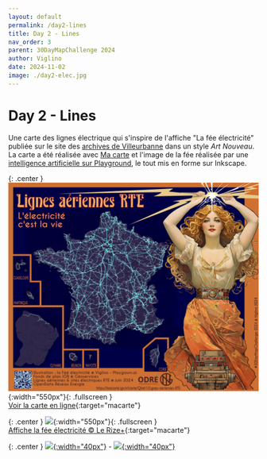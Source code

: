 ```yaml
---
layout: default
permalink: /day2-lines
title: Day 2 - Lines
nav_order: 3
parent: 30DayMapChallenge 2024
author: Viglino
date: 2024-11-02
image: ./day2-elec.jpg
---
```

# Day 2 - Lines

Une carte des lignes électrique qui s'inspire de l'affiche "La fée électricité" publiée sur le site des [archives de Villeurbanne](http://lerizeplus.villeurbanne.fr/article.php?laref=321&titre=la-fee-electricite) dans un style *Art Nouveau*.   
La carte a été réalisée avec [Ma carte](https://macarte.ign.fr/) et l'image de la fée réalisée par une [intelligence artificielle sur Playground](https://playground.com/post/a-vintage-art-nouveau-poster-figuring-electric-power-featur-cm1xfjbmr03yl10pg9wv03w0k), le tout mis en forme sur Inkscape.

{: .center }
![](./day2-elec.jpg){:width="550px"}{: .fullscreen }    
[Voir la carte en ligne](https://macarte.ign.fr/carte/Qfret1/Lignes-aeriennes-RTE){:target="macarte"}

{: .center }
![](./day2-elec2.jpg){:width="550px"}{: .fullscreen }    
[Affiche la fée électricité &copy; Le Rize+](http://lerizeplus.villeurbanne.fr/article.php?laref=321&titre=la-fee-electricite){:target="macarte"}

{: .center }
[![](https://upload.wikimedia.org/wikipedia/commons/5/5a/X_icon_2.svg){:width="40px"}](https://x.com/jmviglino/status/1852631682878156910) - [![](https://upload.wikimedia.org/wikipedia/commons/d/d5/Mastodon_logotype_%28simple%29_new_hue.svg){:width="40px"}](https://mapstodon.space/deck/@jmviglino/113412525113275473)
